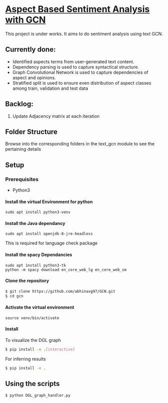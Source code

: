 # [Aspect Based Sentiment Analysis with GCN](https://github.com/abhinavg97/GCN)



This project is under works. It aims to do sentiment analysis using text GCN.

## Currently done:

*   Identified aspects terms from user-generated text content.
*   Dependency parsing is used to capture syntactical structure.
*   Graph Convolutional Network is used to capture dependencies of aspect and opinions.
*   Stratified split is used to ensure even distribution of aspect classes among train, validation and test data

## Backlog:

1.  Update Adjacency matrix at each iteration

## Folder Structure

Browse into the corresponding folders in the text_gcn module to see the pertaining details

## Setup

### Prerequisites

- Python3

#### Install the virtual Environment for python
```
sudo apt install python3-venv
```

#### Install the Java dependancy
```
sudo apt install openjdk-8-jre-headless
```
This is required for language check package

#### Install the spacy Dependancies
```
sudo apt install python3-tk
python -m spacy download en_core_web_lg en_core_web_sm
```

#### Clone the repository
```bash
$ git clone https://github.com/abhinavg97/GCN.git
$ cd gcn
```

#### Activate the virtual environment
```
source venv/bin/activate
```

#### Install
To visualize the DGL graph
```bash
$ pip install -e .[interactive]
```
For inferring results
```bash
$ pip install -e .
```

## Using the scripts

```bash
$ python DGL_graph_handler.py
```